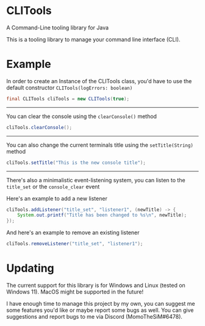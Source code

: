 # CLITools
A Command-Line tooling library for Java

This is a tooling library to manage your command line interface (CLI).

# Example
In order to create an Instance of the CLITools class, you'd have to use the default constructor `CLITools(logErrors: boolean)`
```java
final CLITools cliTools = new CLITools(true);
```
---
You can clear the console using the `clearConsole()` method
```java
cliTools.clearConsole();
```
---
You can also change the current terminals title using the `setTitle(String)` method
```java
cliTools.setTitle("This is the new console title");
```
---
There's also a minimalistic event-listening system, you can listen to the `title_set` or the `console_clear` event

Here's an example to add a new listener
```java
cliTools.addListener("title_set", "listener1", (newTitle) -> {
    System.out.printf("Title has been changed to %s\n", newTitle);
});
```

And here's an example to remove an existing listener
```java
cliTools.removeListener("title_set", "listener1");
```

# Updating
The current support for this library is for Windows and Linux (tested on Windows 11). MacOS might be supported in the future!

I have enough time to manage this project by my own, you can suggest me some features you'd like or maybe report some bugs as well.
You can give suggestions and report bugs to me via Discord (MomoTheSiM#6478).
